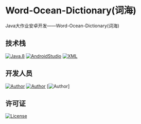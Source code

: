 # Word-Ocean-Dictionary(词海)
Java大作业安卓开发——Word-Ocean-Dictionary(词海)
## 技术栈
[![Java.8](https://img.shields.io/badge/Java-%3E%3D8-brown)](https://developer.oracle.com/java/)
[![AndroidStudio](https://img.shields.io/badge/AndroidStudio-API28-red)](https://developer.android.google.cn/studio/)
[![XML](https://img.shields.io/badge/XML-1.0-blue)](https://xml.apache.org/)

## 开发人员

[![Author](https://img.shields.io/badge/Author-周恩申(Zhoues)-yellow.svg "Author")](https://www.zhoues.com)
[![Author](https://img.shields.io/badge/Author-李毅骁(FireAngelx)-brightgreen.svg "Author")](https://2947653177@qq.com)
[![Author](https://img.shields.io/badge/Author-李思睿(ZQRuii)-purple.svg "Author")]

## 许可证
[![License](https://img.shields.io/badge/License-Apache-green.svg "License")](https://www.apache.org/licenses/LICENSE-2.0)
